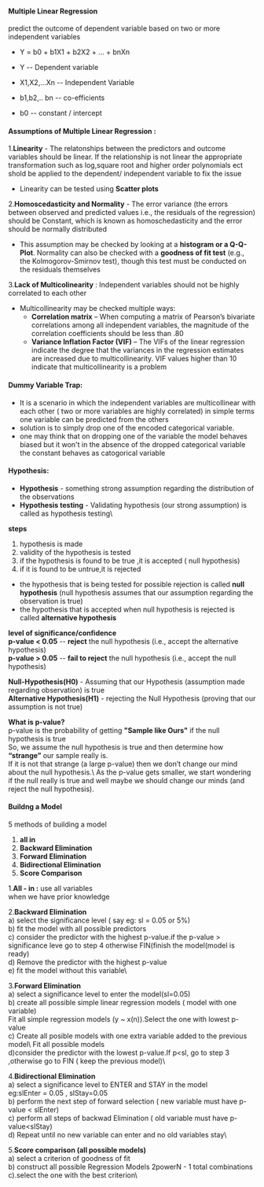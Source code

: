 #### Multiple Linear Regression
predict the outcome of dependent variable based on two or more independent variables

* Y = b0 + b1X1 + b2X2 + ... + bnXn

* Y   -- Dependent variable
* X1,X2,...Xn  -- Independent Variable
* b1,b2,.. bn  -- co-efficients
* b0  -- constant / intercept

#### Assumptions of Multiple Linear Regression :

1.**Linearity** -
The relatonships between the predictors and outcome variables should be linear.
If the relationship is not linear the appropriate transformation such as log,square root and higher order polynomials ect shold
be applied to the dependent/ independent variable to fix the issue
* Linearity can be tested using **Scatter plots**

2.**Homoscedasticity and Normality** -
The error variance (the errors between observed and predicted values i.e., the residuals of the regression) should be Constant,
which is known as homoschedasticity and the error should be normally distributed

* This assumption may be checked by looking at a **histogram or a Q-Q-Plot**.
  Normality can also be checked with a **goodness of fit test** (e.g., the Kolmogorov-Smirnov test), though this test must be conducted on the residuals themselves

3.**Lack of Multicolinearity** : Independent variables should not be highly correlated to each other
* Multicollinearity may be checked multiple ways:
   * **Correlation matrix** – When computing a matrix of Pearson’s bivariate correlations among all independent variables, 
     the magnitude of the correlation coefficients should be less than .80
   * **Variance Inflation Factor (VIF)** – The VIFs of the linear regression indicate the degree that the variances in the regression estimates 
     are increased due to multicollinearity. VIF values higher than 10 indicate that multicollinearity is a problem
#### Dummy Variable Trap:
* It is a scenario in which the independent variables are multicollinear with each other ( two or more variables are highly correlated)
  in simple terms one variable can be predicted from the others
* solution is to simply drop one of the encoded categorical variable.
* one may think that on dropping one of the variable the model behaves  biased  but it won't
 in the absence of the dropped categorical variable the constant behaves as catogorical variable
#### Hypothesis:
* **Hypothesis**         - something strong assumption  regarding the distribution of the observations
* **Hypothesis testing** - Validating  hypothesis (our strong assumption) is called as hypothesis testing\

**steps**
1. hypothesis is made
2. validity of the hypothesis is tested
3. if the hypothesis is found to be true ,it is accepted ( null hypothesis)
4. if it is found to be untrue,it is rejected 
-  the hypothesis that is being tested for possible rejection is called **null hypothesis** (null hypothesis assumes that our assumption regarding the observation is true)
- the hypothesis that is accepted when null hypothesis is rejected is called **alternative hypothesis**

**level of significance/confidence**\
**p-value < 0.05** --  **reject** the null hypothesis (i.e., accept the alternative hypothesis)\
**p-value > 0.05**  -- **fail to reject** the null hypothesis (i.e., accept the null hypothesis)

**Null-Hypothesis(H0)**         - Assuming that our Hypothesis (assumption made regarding observation) is true\
**Alternative Hypothesis(H1)**  - rejecting the Null Hypothesis (proving that our assumption is not true)

**What is p-value?**\
p-value is the probability of getting **"Sample like Ours"** if the null hypothesis is true\
So, we assume the null hypothesis is true and then determine how **“strange”** our sample really is.\
If it is not that strange (a large p-value) then we don’t change our mind about the null hypothesis.\ 
As the p-value gets smaller, we start wondering if the null really is true and well maybe we should change our minds (and reject the null hypothesis).

#### Buildng a Model
5 methods of building a model
1. **all in**
2. **Backward Elimination**
3. **Forward Elimination**
4. **Bidirectional Elimination**
5. **Score Comparison**

1.**All - in :** use all variables\
when we have prior knowledge

2.**Backward Elimination**\
a) select the significance level ( say eg: sl = 0.05 or 5%)\
b) fit the model with all possible predictors\
c) consider the predictor with the highest p-value.if the p-value > significance leve go to step 4 otherwise FIN(finish the model(model is ready)\
d) Remove the predictor with the highest p-value\
e) fit the model without this variable\

3.**Forward Elimination**\
a) select a significance level to enter the model(sl=0.05)\
b) create all possible simple linear regression models ( model with one variable)\
   Fit all simple regression models (y ~ x(n)).Select the one with lowest p-value\
c) Create all posible models with one extra variable added to the previous model\ 
   Fit all possible models\
d)consider the predictor with the lowest p-value.If p<sl, go to step 3 ,otherwise go to FIN ( keep the previous model)\

4.**Bidirectional Elimination**\
a) select a significance level to ENTER and STAY in the model\
   eg:slEnter = 0.05 , slStay=0.05\
b) perform the next step of forward selection ( new variable must have p-value < slEnter)\
c) perform all steps of backwad Elimination ( old variable must have p-value<slStay)\
d) Repeat until no new variable can enter and no old variables stay\

5.**Score comparison (all possible models)**\
a) select a criterion of goodness of fit\
b) construct all possible Regression Models 2powerN - 1 total combinations\
c).select the one with the best criterion\
